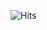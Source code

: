 <!--- P R O F I L E   V I E W S   C O U N T E R S --->
![Hits](https://hits.seeyoufarm.com/api/count/incr/badge.svg?url=https%3A%2F%2Fgithub.com%2FMellow1213&count_bg=%23C6CDC1&title_bg=%235F99BC&icon=&icon_color=%23E7E7E7&title=Profile+View&edge_flat=false)
